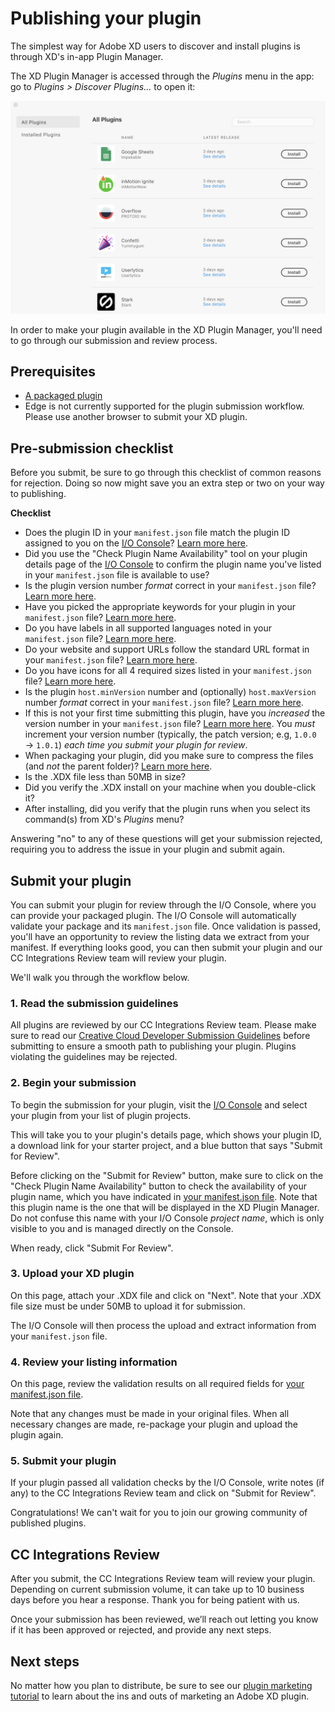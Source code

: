 # Publishing your plugin

The simplest way for Adobe XD users to discover and install plugins is through XD's in-app Plugin Manager.

The XD Plugin Manager is accessed through the _Plugins_ menu in the app: go to _Plugins > Discover Plugins..._ to open it:

![XD Plugin Manager](/images/plugin-manager.png)

In order to make your plugin available in the XD Plugin Manager, you'll need to go through our submission and review process.

## Prerequisites

- [A packaged plugin](/distribution/packaging.md)
- Edge is not currently supported for the plugin submission workflow. Please use another browser to submit your XD plugin.

## Pre-submission checklist

Before you submit, be sure to go through this checklist of common reasons for rejection. Doing so now might save you an extra step or two on your way to publishing.

**Checklist**

- Does the plugin ID in your `manifest.json` file match the plugin ID assigned to you on the [I/O Console](https://console.adobe.io/plugins)? [Learn more here](/reference/structure/manifest.md#top-level-metadata).
- Did you use the "Check Plugin Name Availability" tool on your plugin details page of the [I/O Console](https://console.adobe.io/plugins) to confirm the plugin name you've listed in your `manifest.json` file is available to use?
- Is the plugin version number _format_ correct in your `manifest.json` file? [Learn more here](/reference/structure/manifest.md#top-level-metadata).
- Have you picked the appropriate keywords for your plugin in your `manifest.json` file? [Learn more here](/reference/structure/manifest.md#top-level-metadata).
- Do you have labels in all supported languages noted in your `manifest.json` file? [Learn more here](/reference/structure/manifest.md#top-level-metadata).
- Do your website and support URLs follow the standard URL format in your `manifest.json` file? [Learn more here](/reference/structure/manifest.md#top-level-metadata).
- Do you have icons for all 4 required sizes listed in your `manifest.json` file? [Learn more here](/reference/structure/manifest.md#top-level-metadata).
- Is the plugin `host.minVersion` number and (optionally) `host.maxVersion` number _format_ correct in your `manifest.json` file? [Learn more here](/reference/structure/manifest.md#top-level-metadata).
- If this is not your first time submitting this plugin, have you _increased_ the version number in your `manifest.json` file? [Learn more here](/reference/structure/manifest.md#top-level-metadata). You _must_ increment your version number (typically, the patch version; e.g, `1.0.0` → `1.0.1`) _each time you submit your plugin for review_.
- When packaging your plugin, did you make sure to compress the files (and _not_ the parent folder)? [Learn more here](/distribution/packaging.md#1-compress-your-files-as-a-zip-file).
- Is the .XDX file less than 50MB in size?
- Did you verify the .XDX install on your machine when you double-click it?
- After installing, did you verify that the plugin runs when you select its command(s) from XD's _Plugins_ menu?

Answering "no" to any of these questions will get your submission rejected, requiring you to address the issue in your plugin and submit again.

## Submit your plugin

You can submit your plugin for review through the I/O Console, where you can provide your packaged plugin. The I/O Console will automatically validate your package and its `manifest.json` file. Once validation is passed, you'll have an opportunity to review the listing data we extract from your manifest. If everything looks good, you can then submit your plugin and our CC Integrations Review team will review your plugin.

We'll walk you through the workflow below.

### 1. Read the submission guidelines

All plugins are reviewed by our CC Integrations Review team. Please make sure to read our [Creative Cloud Developer Submission Guidelines](https://partners.adobe.com/exchangeprogram/creativecloud/build/dev-submission-guidelines.html) before submitting to ensure a smooth path to publishing your plugin. Plugins violating the guidelines may be rejected.

### 2. Begin your submission

To begin the submission for your plugin, visit the [I/O Console](https://console.adobe.io/plugins) and select your plugin from your list of plugin projects.

This will take you to your plugin's details page, which shows your plugin ID, a download link for your starter project, and a blue button that says "Submit for Review".

Before clicking on the "Submit for Review" button, make sure to click on the "Check Plugin Name Availability" button to check the availability of your plugin name, which you have indicated in [your manifest.json file](/reference/structure/manifest.md#top-level-metadata). Note that this plugin name is the one that will be displayed in the XD Plugin Manager. Do not confuse this name with your I/O Console _project name_, which is only visible to you and is managed directly on the Console.

When ready, click "Submit For Review".

### 3. Upload your XD plugin

On this page, attach your .XDX file and click on "Next". Note that your .XDX file size must be under 50MB to upload it for submission.

The I/O Console will then process the upload and extract information from your `manifest.json` file.

### 4. Review your listing information

On this page, review the validation results on all required fields for [your manifest.json file](/reference/structure/manifest.md#top-level-metadata).

Note that any changes must be made in your original files. When all necessary changes are made, re-package your plugin and upload the plugin again.

### 5. Submit your plugin

If your plugin passed all validation checks by the I/O Console, write notes (if any) to the CC Integrations Review team and click on "Submit for Review".

Congratulations! We can't wait for you to join our growing community of published plugins.

## CC Integrations Review

After you submit, the CC Integrations Review team will review your plugin. Depending on current submission volume, it can take up to 10 business days before you hear a response. Thank you for being patient with us.

Once your submission has been reviewed, we’ll reach out letting you know if it has been approved or rejected, and provide any next steps.

## Next steps

No matter how you plan to distribute, be sure to see our [plugin marketing tutorial](./marketing) to learn about the ins and outs of marketing an Adobe XD plugin.
